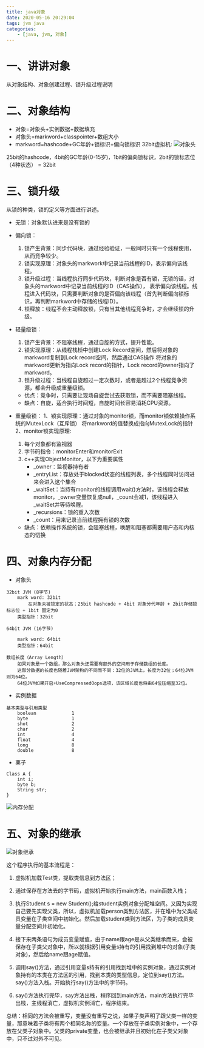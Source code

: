 ```yaml
---
title: java对象
date: 2020-05-16 20:29:04
tags: jvm java
categories: 
    - [java, jvm, 对象]
---
```

# 一、讲讲对象
从对象结构、对象创建过程、锁升级过程说明
# 二、对象结构
* 对象=对象头+实例数据+数据填充
* 对象头=markword+classpointer+数组大小
* markword=hashcode+GC年龄+锁标识+偏向锁标识
32bit虚拟机:
![对象头](2020-05-16-java对象/对象头.png)

25bit的hashcode，4bit的GC年龄(0-15岁)，1bit的偏向锁标识，2bit的锁标志位（4种状态） = 32bit

<!--more-->  

# 三、锁升级
从锁的种类，锁的定义等方面进行讲述。
* 无锁：对象默认进来是没有锁的
* 偏向锁：
    1. 锁产生背景：同步代码块，通过经验验证，一般同时只有一个线程使用，从而竞争较少。
    2. 锁实现原理：对象头的markwork中记录当前线程的ID，表示偏向该线程。
    3. 锁升级过程：当线程执行同步代码块，判断对象是否有锁，无锁的话，对象头的markword中记录当前线程的ID（CAS操作），
           表示偏向该线程。线程进入代码块，只需要判断对象的是否偏向该线程（首先判断偏向锁标识，再判断markword中存储的线程ID）。
    4. 锁释放：线程不会主动释放锁，只有当其他线程竞争时，才会继续锁的升级。       
* 轻量级锁：
    1. 锁产生背景：不阻塞线程，通过自旋的方式，提升性能。
    2. 锁实现原理：从线程栈桢中创建Lock Record空间，然后将对象的markword复制到Lock record空间，然后通过CAS操作
    将对象的markword更新为指向Lock record的指针，Lock record的owner指向了markword。
    3. 锁升级过程：当线程自旋超过一定次数时，或者是超过2个线程竞争资源，都会升级成重量级锁。    
    
    * 优点：竞争时，只需要让现场自旋尝试去获取锁，而不需要阻塞线程。
    * 缺点：自旋，适合执行时间短，自旋时间长容易消耗CPU资源。    


* 重量级锁：
1、锁实现原理：通过对象的monitor锁，而monitor锁依赖操作系统的MutexLock（互斥锁）
    将markword的值替换成指向MutexLock的指针
2、monitor锁实现原理:
    1. 每个对象都有监视器
    2. 字节码指令：monitorEnter和monitorExit
    3. c++实现ObjectMonitor，以下为重要属性
        * _owner：监视器持有者
        * _entryList：存放处于blocked状态的线程列表，多个线程同时访问进来会进入这个集合
        * _waitSet：当持有monitor的线程调用wait()方法时，该线程会释放monitor，_owner变量恢复成null，_count会减1，该线程进入_waitSet并等待唤醒。
        * _recursions：锁的重入次数   
        * _count：用来记录当前线程拥有锁的次数  
       
    * 缺点：依赖操作系统的锁，会阻塞线程，唤醒和阻塞都需要用户态和内核态的切换       


# 四、对象内存分配

* 对象头
```
32bit JVM (8字节)
    mark word: 32bit
        在对象未被锁定的状态：25bit hashcode + 4bit 对象分代年龄 + 2bit存储锁标志位 + 1bit 固定为0
    类型指针：32bit
    
64bit JVM (16字节)

    mark word: 64bit
    类型指针：64bit
    
数组长度（Array Length）
    如果对象是一个数组，那么对象头还需要有额外的空间用于存储数组的长度。
    这部分数据的长度也随着JVM架构的不同而不同：32位的JVM上，长度为32位；64位JVM则为64位。
    64位JVM如果开启+UseCompressedOops选项，该区域长度也将由64位压缩至32位。
```
* 实例数据
```
基本类型与引用类型
    boolean             1
    byte                1
    shot                2
    char                2
    int                 4
    float               4
    long                8   
    double              8
```
* 栗子
```
Class A {
    int i;
    byte b;
    String str;
}
```
![内存分配](2020-05-16-java对象/内存分配.png)
# 五、对象的继承
![对象继承](2020-05-16-java对象/对象继承.png)

这个程序执行的基本流程是：

1. 虚拟机加载Test类，提取类信息到方法区；

2. 通过保存在方法去的字节码，虚拟机开始执行main方法，main函数入栈；

3. 执行Student s = new Student();给student实例对象分配堆空间。又因为实现自己要先实现父类，所以，虚拟机加载person类到方法区，并在堆中为父类成员变量在子类空间中初始化。然后加载student类到方法区，为子类的成员变量分配空间并初始化。

4. 接下来两条语句为成员变量赋值，由于name跟age是从父类继承而来，会被保存在子类父对象中，所以就根据引用变量s持有的引用找到堆中的对象(子类对象)，然后给name跟age赋值。

5. 调用say()方法，通过引用变量s持有的引用找到堆中的实例对象，通过实例对象持有的本类在方法区的引用，找到本类的类型信息，定位到say()方法。say()方法入栈。开始执行say()方法中的字节码。

6. say()方法执行完毕，say方法出栈，程序回到main方法，main方法执行完毕出栈，主线程消亡，虚拟机实例消亡，程序结束。

总结：相同的方法会被重写，变量没有重写之说，如果子类声明了跟父类一样的变量，那意味着子类将有两个相同名称的变量。一个存放在子类实例对象中，一个存放在父类子对象中。父类的private变量，也会被继承并且初始化在子类父对象中，只不过对外不可见。



